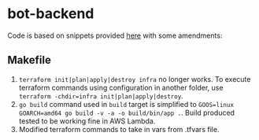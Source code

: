 # bot-backend

Code is based on snippets provided [here](https://medium.com/swlh/serverless-super-simple-api-development-with-go-terraform-and-aws-lambda-cc2dd6c531cb) with some amendments:

## Makefile

1. `terraform init|plan|apply|destroy infra` no longer works. To execute terraform commands using configuration in another folder, use `terraform -chdir=infra init|plan|apply|destroy`.
2. `go build` command used in `build` target is simplified to `GOOS=linux GOARCH=amd64 go build -v -a -o build/bin/app .`. Build produced tested to be working fine in AWS Lambda.
3. Modified terraform commands to take in vars from .tfvars file.